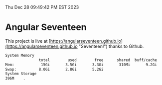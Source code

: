Thu Dec 28 09:49:42 PM EST 2023

# Angular Seventeen


This project is live at [https://angularseventeen.github.io](https://angularseventeen.github.io "Seventeen!") thanks to Github.

```bash
System Memory
               total        used        free      shared  buff/cache   available
Mem:            15Gi       3.5Gi       3.3Gi       310Mi       9.2Gi        11Gi
Swap:          8.0Gi       2.8Gi       5.2Gi
System Storage
396M	.
```
